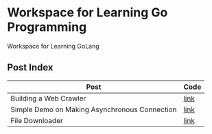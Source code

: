 # Workspace for Learning Go Programming
Workspace for Learning GoLang

## Post Index

| Post | Code |
| --- | --- |
| Building a Web Crawler | [link](https://github.com/Subhmaharana/GO_workspace/tree/master/src/crawler-demo) |
| Simple Demo on Making Asynchronous Connection | [link](https://github.com/Subhmaharana/GO_workspace/tree/master/src/async-connection-demo)|
| File Downloader | [link](https://github.com/Subhmaharana/GO_workspace/tree/master/src/downloader)|

